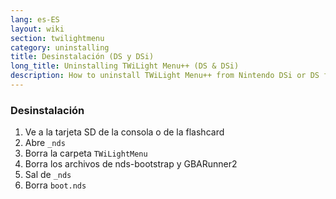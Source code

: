 ```yaml
---
lang: es-ES
layout: wiki
section: twilightmenu
category: uninstalling
title: Desinstalación (DS y DSi)
long_title: Uninstalling TWiLight Menu++ (DS & DSi)
description: How to uninstall TWiLight Menu++ from Nintendo DSi or DS flashcard
---
```


### Desinstalación
1. Ve a la tarjeta SD de la consola o de la flashcard
1. Abre `_nds`
1. Borra la carpeta `TWiLightMenu`
1. Borra los archivos de nds-bootstrap y GBARunner2
1. Sal de `_nds`
1. Borra `boot.nds`
